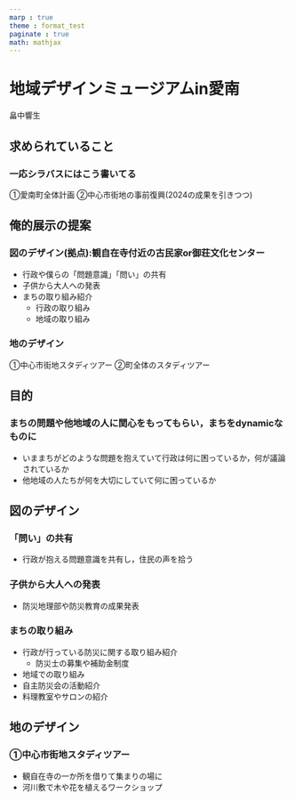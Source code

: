 ```yaml
---
marp : true
theme : format_test
paginate : true
math: mathjax
---
```

<!--
headingDivider: 2
-->

# 地域デザインミュージアムin愛南
畠中響生

<!-- class: slides -->

## 求められていること
### 一応シラバスにはこう書いてる
①愛南町全体計画
②中心市街地の事前復興(2024の成果を引きつつ)
## 俺的展示の提案
### 図のデザイン(拠点):観自在寺付近の古民家or御荘文化センター
- 行政や僕らの「問題意識」「問い」の共有
- 子供から大人への発表
- まちの取り組み紹介
	- 行政の取り組み
	- 地域の取り組み
### 地のデザイン
①中心市街地スタディツアー
②町全体のスタディツアー

## 目的
### まちの問題や他地域の人に関心をもってもらい，まちをdynamicなものに
- いままちがどのような問題を抱えていて行政は何に困っているか，何が議論されているか
- 他地域の人たちが何を大切にしていて何に困っているか

## 図のデザイン
### 「問い」の共有
- 行政が抱える問題意識を共有し，住民の声を拾う
### 子供から大人への発表
- 防災地理部や防災教育の成果発表
### まちの取り組み
- 行政が行っている防災に関する取り組み紹介
	- 防災士の募集や補助金制度
- 地域での取り組み
 - 自主防災会の活動紹介
 - 料理教室やサロンの紹介
## 地のデザイン
### ①中心市街地スタディツアー
- 観自在寺の一か所を借りて集まりの場に
- 河川敷で木や花を植えるワークショップ
